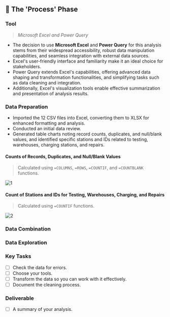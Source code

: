 ## 🔄 The 'Process' Phase

### Tool
>*Microsoft Excel and Power Query*
+ The decision to use **Microsoft Excel** and **Power Query** for this analysis stems from their widespread accessibility, robust data manipulation capabilities, and seamless integration with external data sources.
+ Excel's user-friendly interface and familiarity make it an ideal choice for stakeholders.
+ Power Query extends Excel's capabilities, offering advanced data shaping and transformation functionalities, and simplifying tasks such as data cleaning and integration.
+ Additionally, Excel's visualization tools enable effective summarization and presentation of analysis results.

### Data Preparation
+ Imported the 12 CSV files into Excel, converting them to XLSX for enhanced formatting and analysis.
+ Conducted an initial data review.
+ Generated table charts noting record counts, duplicates, and null/blank values, and identified specific stations and IDs related to testing, warehouses, charging stations, and repairs.

#### Counts of Records, Duplicates, and Null/Blank Values
>Calculated using `=COLUMNS`, `=ROWS`, `=COUNTIF`, and `=COUNTBLANK` functions.

![1](https://github.com/chaanalyst/Portfolio-Projects/assets/154933301/2ae1b0b0-96aa-4533-a7df-fc56d724f48d)

#### Count of Stations and IDs for Testing, Warehouses, Charging, and Repairs
>Calculated using `=COUNTIF` functions.

![2](https://github.com/chaanalyst/Portfolio-Projects/assets/154933301/841785a3-55fd-4418-b76f-1d7aec974b51)

### Data Combination

### Data Exploration



### Key Tasks
- [ ]  Check the data for errors.
- [ ]  Choose your tools.
- [ ]  Transform the data so you can work with it effectively.
- [ ]  Document the cleaning process.

### Deliverable 
- [ ]  A summary of your analysis.
